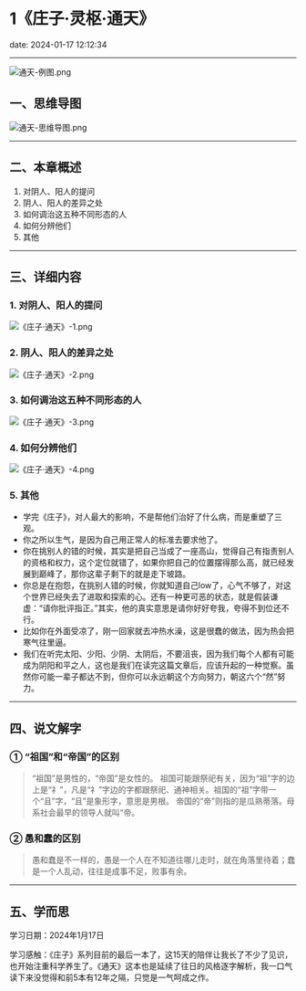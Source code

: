 # 1《庄子·灵枢·通天》
date: 2024-01-17 12:12:34

---

![通天-例图.png](https://s11.ax1x.com/2024/01/15/pFiBl40.png)

## 一、思维导图

![通天-思维导图.png](https://s11.ax1x.com/2024/01/17/pFkuIjf.png)

---

## 二、本章概述

1. 对阴人、阳人的提问
2. 阴人、阳人的差异之处
3. 如何调治这五种不同形态的人
4. 如何分辨他们
5. 其他

---

## 三、详细内容

### 1. 对阴人、阳人的提问

![《庄子·通天》-1.png](https://s11.ax1x.com/2024/01/17/pFkafcF.png)

### 2. 阴人、阳人的差异之处

![《庄子·通天》-2.png](https://s11.ax1x.com/2024/01/17/pFkaIB9.png)

### 3. 如何调治这五种不同形态的人

![《庄子·通天》-3.png](https://s11.ax1x.com/2024/01/17/pFkahX4.png)

### 4. 如何分辨他们

![《庄子·通天》-4.png](https://s11.ax1x.com/2024/01/17/pFka5nJ.png)

### 5. 其他

- 学完《庄子》，对人最大的影响，不是帮他们治好了什么病，而是重塑了三观。
- 你之所以生气，是因为自己用正常人的标准去要求他了。
- 你在挑别人的错的时候，其实是把自己当成了一座高山，觉得自己有指责别人的资格和权力，这个定位就错了，如果你把自己的位置摆得那么高，就已经发展到巅峰了，那你这辈子剩下的就是走下坡路。
- 你总是在抱怨，在挑别人错的时候，你就知道自己low了，心气不够了，对这个世界已经失去了进取和探索的心。还有一种更可恶的状态，就是假装谦虚：“请你批评指正。”其实，他的真实意思是请你好好夸我，夸得不到位还不行。
- 比如你在外面受凉了，刚一回家就去冲热水澡，这是很蠢的做法，因为热会把寒气往里逼。
- 我们在听完太阳、少阳、少阴、太阴后，不要沮丧，因为我们每个人都有可能成为阴阳和平之人，这也是我们在读完这篇文章后，应该升起的一种觉察。虽然你可能一辈子都达不到，但你可以永远朝这个方向努力，朝这六个“然”努力。

---

## 四、说文解字

### ① “祖国”和“帝国”的区别

> “祖国”是男性的，“帝国”是女性的。
> 祖国可能跟祭祀有关，因为“祖”字的边上是“礻”，凡是“礻”字边的字都跟祭祀、通神相关。祖国的“祖”字带一个“且”字，“且”是象形字，意思是男根。
> 帝国的“帝”则指的是瓜熟蒂落。母系社会最早的领导人就叫“帝。

### ② 愚和蠢的区别

> 愚和蠢是不一样的，愚是一个人在不知道往哪儿走时，就在角落里待着；蠢是一个人乱动，往往是成事不足，败事有余。

---

## 五、学而思

学习日期：2024年1月17日

学习感触：《庄子》系列目前的最后一本了，这15天的陪伴让我长了不少了见识，也开始注重科学养生了。《通天》这本也是延续了往日的风格逐字解析，我一口气读下来没觉得和前5本有12年之隔，只觉是一气呵成之作。